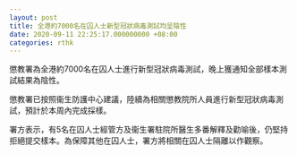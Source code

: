 ```yaml
---
layout: post
title: 全港約7000名在囚人士新型冠狀病毒測試均呈陰性
date: 2020-09-11 22:25:17.000000000 +08:00
categories: rthk
---
```


懲教署為全港約7000名在囚人士進行新型冠狀病毒測試，晚上獲通知全部樣本測試結果為陰性。

懲教署已按照衞生防護中心建議，陸續為相關懲教院所人員進行新型冠狀病毒測試，預計於本周內完成採樣。

署方表示，有5名在囚人士經管方及衞生署駐院所醫生多番解釋及勸喻後，仍堅持拒絕提交樣本。為保障其他在囚人士，署方將相關在囚人士隔離以作觀察。
